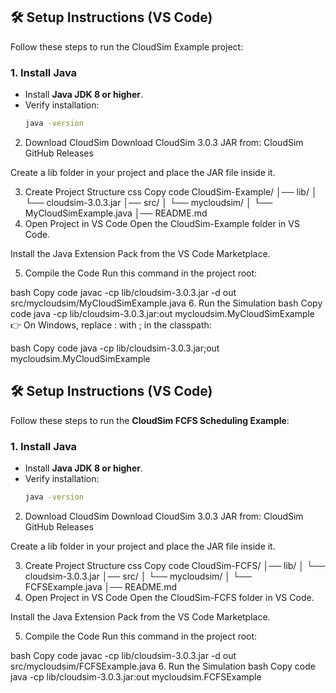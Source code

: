 ## 🛠️ Setup Instructions (VS Code)

Follow these steps to run the CloudSim Example project:

### 1. Install Java
- Install **Java JDK 8 or higher**.  
- Verify installation:
  ```bash
  java -version
2. Download CloudSim
Download CloudSim 3.0.3 JAR from:
CloudSim GitHub Releases

Create a lib folder in your project and place the JAR file inside it.

3. Create Project Structure
css
Copy code
CloudSim-Example/
│── lib/
│   └── cloudsim-3.0.3.jar
│── src/
│   └── mycloudsim/
│       └── MyCloudSimExample.java
│── README.md
4. Open Project in VS Code
Open the CloudSim-Example folder in VS Code.

Install the Java Extension Pack from the VS Code Marketplace.

5. Compile the Code
Run this command in the project root:

bash
Copy code
javac -cp lib/cloudsim-3.0.3.jar -d out src/mycloudsim/MyCloudSimExample.java
6. Run the Simulation
bash
Copy code
java -cp lib/cloudsim-3.0.3.jar:out mycloudsim.MyCloudSimExample
👉 On Windows, replace : with ; in the classpath:

bash
Copy code
java -cp lib/cloudsim-3.0.3.jar;out mycloudsim.MyCloudSimExample





## 🛠️ Setup Instructions (VS Code)

Follow these steps to run the **CloudSim FCFS Scheduling Example**:

### 1. Install Java
- Install **Java JDK 8 or higher**.  
- Verify installation:
  ```bash
  java -version
2. Download CloudSim
Download CloudSim 3.0.3 JAR from:
CloudSim GitHub Releases

Create a lib folder in your project and place the JAR file inside it.

3. Create Project Structure
css
Copy code
CloudSim-FCFS/
│── lib/
│   └── cloudsim-3.0.3.jar
│── src/
│   └── mycloudsim/
│       └── FCFSExample.java
│── README.md
4. Open Project in VS Code
Open the CloudSim-FCFS folder in VS Code.

Install the Java Extension Pack from the VS Code Marketplace.

5. Compile the Code
Run this command in the project root:

bash
Copy code
javac -cp lib/cloudsim-3.0.3.jar -d out src/mycloudsim/FCFSExample.java
6. Run the Simulation
bash
Copy code
java -cp lib/cloudsim-3.0.3.jar:out mycloudsim.FCFSExample